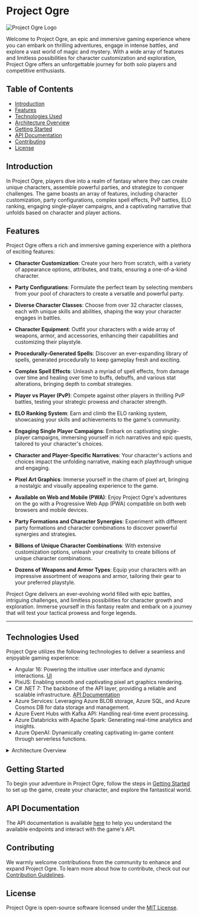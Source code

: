 # Project Ogre

![Project Ogre Logo](screenshots/project_ogre_logo.png)

Welcome to Project Ogre, an epic and immersive gaming experience where you can embark on thrilling adventures, engage in intense battles, and explore a vast world of magic and mystery. With a wide array of features and limitless possibilities for character customization and exploration, Project Ogre offers an unforgettable journey for both solo players and competitive enthusiasts.

## Table of Contents

- [Introduction](#introduction)
- [Features](#features)
- [Technologies Used](#technologies-used)
- [Architecture Overview](#architecture-overview)
- [Getting Started](#getting-started)
- [API Documentation](#api-documentation)
- [Contributing](#contributing)
- [License](#license)

## Introduction

In Project Ogre, players dive into a realm of fantasy where they can create unique characters, assemble powerful parties, and strategize to conquer challenges. The game boasts an array of features, including character customization, party configurations, complex spell effects, PvP battles, ELO ranking, engaging single-player campaigns, and a captivating narrative that unfolds based on character and player actions.

## Features

Project Ogre offers a rich and immersive gaming experience with a plethora of exciting features:

- **Character Customization**: Create your hero from scratch, with a variety of appearance options, attributes, and traits, ensuring a one-of-a-kind character.

- **Party Configurations**: Formulate the perfect team by selecting members from your pool of characters to create a versatile and powerful party.

- **Diverse Character Classes**: Choose from over 32 character classes, each with unique skills and abilities, shaping the way your character engages in battles.

- **Character Equipment**: Outfit your characters with a wide array of weapons, armor, and accessories, enhancing their capabilities and customizing their playstyle.

- **Procedurally-Generated Spells**: Discover an ever-expanding library of spells, generated procedurally to keep gameplay fresh and exciting.

- **Complex Spell Effects**: Unleash a myriad of spell effects, from damage over time and healing over time to buffs, debuffs, and various stat alterations, bringing depth to combat strategies.

- **Player vs Player (PvP)**: Compete against other players in thrilling PvP battles, testing your strategic prowess and character strength.

- **ELO Ranking System**: Earn and climb the ELO ranking system, showcasing your skills and achievements to the game's community.

- **Engaging Single Player Campaigns**: Embark on captivating single-player campaigns, immersing yourself in rich narratives and epic quests, tailored to your character's choices.

- **Character and Player-Specific Narratives**: Your character's actions and choices impact the unfolding narrative, making each playthrough unique and engaging.

- **Pixel Art Graphics**: Immerse yourself in the charm of pixel art, bringing a nostalgic and visually appealing experience to the game.

- **Available on Web and Mobile (PWA)**: Enjoy Project Ogre's adventures on the go with a Progressive Web App (PWA) compatible on both web browsers and mobile devices.

- **Party Formations and Character Synergies**: Experiment with different party formations and character combinations to discover powerful synergies and strategies.

- **Billions of Unique Character Combinations**: With extensive customization options, unleash your creativity to create billions of unique character combinations.

- **Dozens of Weapons and Armor Types**: Equip your characters with an impressive assortment of weapons and armor, tailoring their gear to your preferred playstyle.

Project Ogre delivers an ever-evolving world filled with epic battles, intriguing challenges, and limitless possibilities for character growth and exploration. Immerse yourself in this fantasy realm and embark on a journey that will test your tactical prowess and forge legends.

---


## Technologies Used

Project Ogre utilizes the following technologies to deliver a seamless and enjoyable gaming experience:

- Angular 16: Powering the intuitive user interface and dynamic interactions. [UI](https://project-ogre-ui.azurewebsites.net)
- PixiJS: Enabling smooth and captivating pixel art graphics rendering.
- C# .NET 7: The backbone of the API layer, providing a reliable and scalable infrastructure. [API Documentation](https://project-ogre-api.azurewebsites.net)
- Azure Services: Leveraging Azure BLOB storage, Azure SQL, and Azure Cosmos DB for data storage and management.
- Azure Event Hubs with Kafka API: Handling real-time event processing.
- Azure Databricks with Apache Spark: Generating real-time analytics and insights.
- Azure OpenAI: Dynamically creating captivating in-game content through serverless functions.

<details>
<summary>Architecture Overview</summary>
<pre>
  +-----------------+
  | User Interface  |  [Angular 16](https://example.com/ui) [PixiJS](https://example.com/ui)
  | (Angular 16,    |  
  |   PixiJS)       |  
  +-------+---------+  
          |  
          |  
          v  
  +-----------------+  
  |   API Layer     |  [C# .NET 7](https://example.com/api-docs)
  | (C# .NET 7)     |  
  +-------+---------+  
          |  
          |  
          v  
  +-----------------+  
  | Data Storage    |  
  | +-------------+ |    [Azure BLOB Storage](https://example.com/blobs)  
  | | Azure BLOB  | |    [Azure SQL](https://example.com/sql)  
  | |  Storage    | |    [Azure Cosmos DB](https://example.com/cosmos)  
  | +-------------+ |  
  | +-------------+ |  
  | | Azure SQL   | |  
  | +-------------+ |  
  | +-------------+ |  
  | |Azure Cosmos | |  
  | |   DB        | |  
  | +-------------+ |  
  +-------+---------+  
          |  
          |  
          v  
  +-----------------+  
  |Event Processing |   [Azure Event Hubs](https://example.com/event-hubs)  
  | (Azure Event    |   [Azure Databricks](https://example.com/databricks)  
  |  Hubs, Kafka    |  
  |    API)         |  
  |                 |  
  +-------+---------+  
          |  
          |  
          v  
  +-----------------+  
  | Real-time       |  
  |  Analytics      |  
  | (Azure Databricks|  
  |  with Apache    |  
  |      Spark)     |  
  +-------+---------+  
          |  
          |  
          v  
  +-----------------+  
  |Serverless       |  
  |  Functions      |   [Azure OpenAI](https://example.com/openai)  
  | (Azure OpenAI)  |  
  +-----------------+
</pre>
</details>

## Getting Started

To begin your adventure in Project Ogre, follow the steps in [Getting Started](link_to_getting_started_guide.md) to set up the game, create your character, and explore the fantastical world.

## API Documentation

The API documentation is available [here](https://example.com/api-docs) to help you understand the available endpoints and interact with the game's API.

## Contributing

We warmly welcome contributions from the community to enhance and expand Project Ogre. To learn more about how to contribute, check out our [Contribution Guidelines](link_to_contribution_guidelines.md).

## License

Project Ogre is open-source software licensed under the [MIT License](LICENSE.md).
